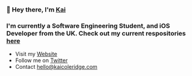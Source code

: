 ### 👋 Hey there, I'm [Kai](https://kaicoleridge.com)

### I'm currently a Software Engineering Student, and iOS Developer from the UK. Check out my current respositories [here](https://github.com/kaicoleridge?tab=repositories)
- Visit my [Website](https://kaicoleridge.com)
- Follow me on [Twitter](https://twitter.com/kaicoleridge)
- Contact hello@kaicoleridge.com







